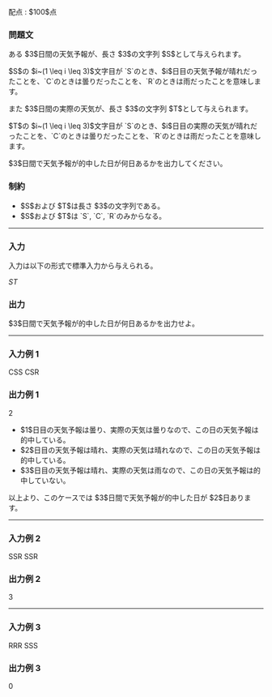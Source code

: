
<div>

<span>

<span>

<p>
配点 : $100$点
</p>

<div>

<section>

### **問題文**

<p>
ある $3$日間の天気予報が、長さ $3$の文字列 $S$として与えられます。
</p>

<p>
$S$の $i~(1 \leq i \leq 3)$文字目が `S`のとき、$i$日目の天気予報が晴れだったことを、`C`のときは曇りだったことを、`R`のときは雨だったことを意味します。
</p>

<p>
また $3$日間の実際の天気が、長さ $3$の文字列 $T$として与えられます。
</p>

<p>
$T$の $i~(1 \leq i \leq 3)$文字目が `S`のとき、$i$日目の実際の天気が晴れだったことを、`C`のときは曇りだったことを、`R`のときは雨だったことを意味します。
</p>

<p>
$3$日間で天気予報が的中した日が何日あるかを出力してください。
</p>

</section>

</div>

<div>

<section>

### **制約**

<ul>

<li>
$S$および $T$は長さ $3$の文字列である。
</li>

<li>
$S$および $T$は `S`, `C`, `R`のみからなる。
</li>

</ul>

</section>

</div>

---

<div>

<div>

<section>

### **入力**

<p>
入力は以下の形式で標準入力から与えられる。
</p>

<div>

$S$$T$
</div>

</section>

</div>

<div>

<section>

### **出力**

<p>
$3$日間で天気予報が的中した日が何日あるかを出力せよ。
</p>

</section>

</div>

</div>

---

<div>

<section>

### **入力例 1**

<div>

CSS
CSR

</div>

</section>

</div>

<div>

<section>

### **出力例 1**

<div>

2

</div>

<ul>

<li>
$1$日目の天気予報は曇り、実際の天気は曇りなので、この日の天気予報は的中している。
</li>

<li>
$2$日目の天気予報は晴れ、実際の天気は晴れなので、この日の天気予報は的中している。
</li>

<li>
$3$日目の天気予報は晴れ、実際の天気は雨なので、この日の天気予報は的中していない。
</li>

</ul>

<p>
以上より、このケースでは $3$日間で天気予報が的中した日が $2$日あります。
</p>

</section>

</div>

---

<div>

<section>

### **入力例 2**

<div>

SSR
SSR

</div>

</section>

</div>

<div>

<section>

### **出力例 2**

<div>

3

</div>

</section>

</div>

---

<div>

<section>

### **入力例 3**

<div>

RRR
SSS

</div>

</section>

</div>

<div>

<section>

### **出力例 3**

<div>

0

</div>

</section>

</div>

</span>

</span>

</div>
